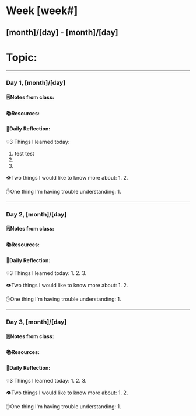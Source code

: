 # Week [week#]
## [month]/[day] - [month]/[day]

# Topic:

___

### Day 1, [month]/[day]

#### 🗒️Notes from class:

#### 📚Resources:


#### 💭Daily Reflection:

💡3 Things I learned today:
1. test test 
2. 
3. 

👁️Two things I would like to know more about:
1. 
2. 

✋One thing I'm having trouble understanding:
1. 


___

### Day 2, [month]/[day] 

#### 🗒️Notes from class:

#### 📚Resources:


#### 💭Daily Reflection:

💡3 Things I learned today:
1. 
2. 
3. 

👁️Two things I would like to know more about:
1. 
2. 

✋One thing I'm having trouble understanding:
1. 

___

### Day 3, [month]/[day]
#### 🗒️Notes from class:

#### 📚Resources:


#### 💭Daily Reflection:

💡3 Things I learned today:
1. 
2. 
3. 

👁️Two things I would like to know more about:
1. 
2. 

✋One thing I'm having trouble understanding:
1. 
 

